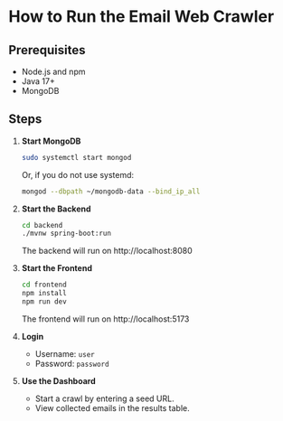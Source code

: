 # How to Run the Email Web Crawler

## Prerequisites
- Node.js and npm
- Java 17+
- MongoDB

## Steps

1. **Start MongoDB**
   ```bash
   sudo systemctl start mongod
   ```
   Or, if you do not use systemd:
   ```bash
   mongod --dbpath ~/mongodb-data --bind_ip_all
   ```

2. **Start the Backend**
   ```bash
   cd backend
   ./mvnw spring-boot:run
   ```
   The backend will run on http://localhost:8080

3. **Start the Frontend**
   ```bash
   cd frontend
   npm install
   npm run dev
   ```
   The frontend will run on http://localhost:5173

4. **Login**
   - Username: `user`
   - Password: `password`

5. **Use the Dashboard**
   - Start a crawl by entering a seed URL.
   - View collected emails in the results table.
